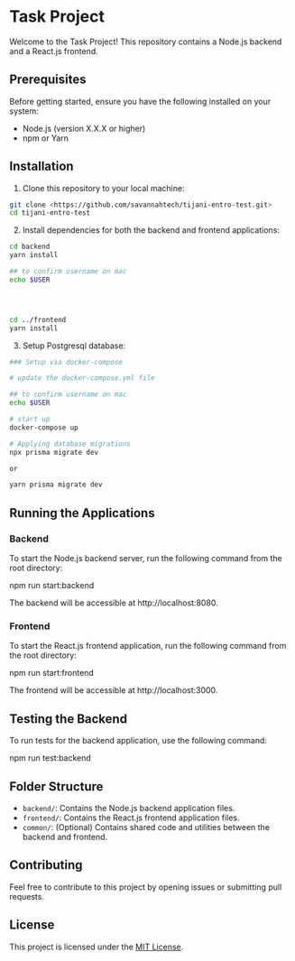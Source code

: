 # Task Project

Welcome to the Task Project! This repository contains a Node.js backend and a React.js frontend.

## Prerequisites

Before getting started, ensure you have the following installed on your system:

- Node.js (version X.X.X or higher)
- npm or Yarn

## Installation

1. Clone this repository to your local machine:

```bash
git clone <https://github.com/savannahtech/tijani-entro-test.git>
cd tijani-entro-test
```

2. Install dependencies for both the backend and frontend applications:

```bash
cd backend
yarn install

## to confirm username on mac
echo $USER




cd ../frontend
yarn install
```

3. Setup Postgresql database:

```bash
### Setup via docker-compose

# update the docker-compose.yml file

## to confirm username on mac
echo $USER

# start up
docker-compose up

# Applying database migrations
npx prisma migrate dev

or

yarn prisma migrate dev

```

## Running the Applications

### Backend

To start the Node.js backend server, run the following command from the root directory:

npm run start:backend

The backend will be accessible at http://localhost:8080.

### Frontend

To start the React.js frontend application, run the following command from the root directory:

npm run start:frontend

The frontend will be accessible at http://localhost:3000.

## Testing the Backend

To run tests for the backend application, use the following command:

npm run test:backend

## Folder Structure

- `backend/`: Contains the Node.js backend application files.
- `frontend/`: Contains the React.js frontend application files.
- `common/`: (Optional) Contains shared code and utilities between the backend and frontend.

## Contributing

Feel free to contribute to this project by opening issues or submitting pull requests.

## License

This project is licensed under the [MIT License](LICENSE).
